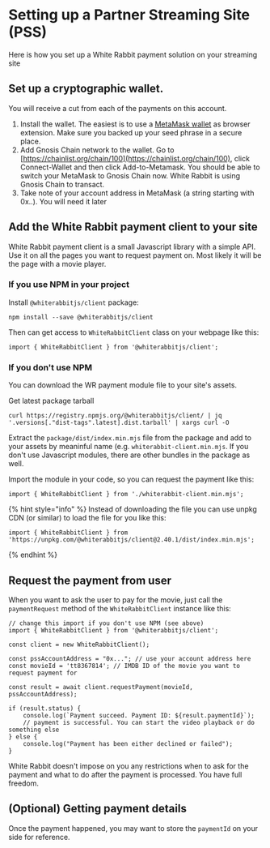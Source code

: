 # Setting up a Partner Streaming Site (PSS)

Here is how you set up a White Rabbit payment solution on your streaming site

## Set up a cryptographic wallet.

You will receive a cut from each of the payments on this account.&#x20;

1. Install the wallet. The easiest is to use a [MetaMask wallet](https://metamask.io/) as browser extension. Make sure you backed up your seed phrase in a secure place.
2. Add Gnosis Chain network to the wallet. Go to [https://chainlist.org/chain/100](https://chainlist.org/chain/100), click Connect-Wallet and then click Add-to-Metamask. You should be able to switch your MetaMask to Gnosis Chain now. White Rabbit is using Gnosis Chain to transact.
3. Take note of your account address in MetaMask (a string starting with 0x..). You will need it later

## Add the White Rabbit payment client to your site

White Rabbit payment client is a small Javascript library with a simple API. Use it on all the pages you want to request payment on. Most likely it will be the page with a movie player.

### If you use NPM in your project

Install `@whiterabbitjs/client` package:

```
npm install --save @whiterabbitjs/client
```

Then can get access to `WhiteRabbitClient` class on your webpage like this:

```
import { WhiteRabbitClient } from '@whiterabbitjs/client';
```

### If you don't use NPM

You can download the WR payment module file to your site's assets.

Get latest package tarball

```
curl https://registry.npmjs.org/@whiterabbitjs/client/ | jq '.versions[."dist-tags".latest].dist.tarball' | xargs curl -O
```

Extract the `package/dist/index.min.mjs` file from the package and add to your assets by meaninful name (e.g. `whiterabbit-client.min.mjs`. If you don't use Javascript modules, there are other bundles in the package as well.

Import the module in your code, so you can request the payment like this:

```
import { WhiteRabbitClient } from './whiterabbit-client.min.mjs';
```

{% hint style="info" %}
Instead of downloading the file you can use unpkg CDN (or similar) to load the file for you like this:

```
import { WhiteRabbitClient } from 'https://unpkg.com/@whiterabbitjs/client@2.40.1/dist/index.min.mjs';
```
{% endhint %}

## Request the payment from user

When you want to ask the user to pay for the movie, just call the `paymentRequest` method of the `WhiteRabbitClient` instance like this:

```
// change this import if you don't use NPM (see above)
import { WhiteRabbitClient } from '@whiterabbitjs/client';

const client = new WhiteRabbitClient();

const pssAccountAddress = "0x..."; // use your account address here
const movieId = 'tt8367814'; // IMDB ID of the movie you want to request payment for

const result = await client.requestPayment(movieId, pssAccountAddress);

if (result.status) {
    console.log(`Payment succeed. Payment ID: ${result.paymentId}`);
    // payment is successful. You can start the video playback or do something else
} else {
    console.log("Payment has been either declined or failed");
}
```

White Rabbit doesn't impose on you any restrictions when to ask for the payment and what to do after the payment is processed. You have full freedom.&#x20;

## (Optional) Getting payment details

Once the payment happened, you may want to store the `paymentId` on your side for reference.

&#x20;
